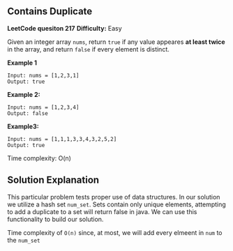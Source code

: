 ## Contains Duplicate

**LeetCode quesiton 217**
**Difficulty:** Easy

Given an integer array ```nums```, return ```true``` if any value appeares **at least twice** in the array, and return ```false``` if every element is distinct.

**Example 1**
```
Input: nums = [1,2,3,1]
Output: true
```
**Example 2:**
```
Input: nums = [1,2,3,4]
Output: false
```

**Example3:**
```
Input: nums = [1,1,1,3,3,4,3,2,5,2]
Output: true
```

Time complexity: O(n)

## Solution Explanation

This particular problem tests proper use of data structures. In our solution
we utilize a hash set ```num_set```. Sets contain only unique elements, attempting to add a duplicate to a set will return false in java. We can use this functionality to build our solution.

Time complexity of ```O(n)``` since, at most, we will add every elmeent in ```num``` to the ```num_set```
